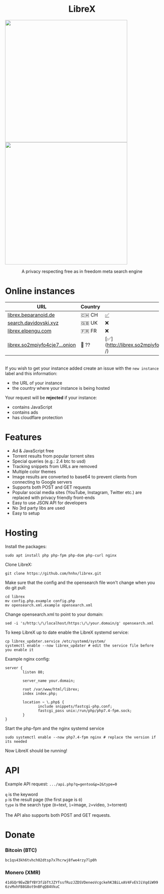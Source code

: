 <h1 align="center">LibreX</h1>

<p float="left">
  <img src="https://user-images.githubusercontent.com/49120638/164421187-2730b9d5-d5b9-4606-b6b9-145b11cfdb55.png" width="400">
  <img src="https://user-images.githubusercontent.com/49120638/164421606-3a315cca-d44a-4efe-863d-5771661e66e3.png" width="400">
</p>

<p align="center">A privacy respecting free as in freedom meta search engine</p>

# Online instances
| URL | Country | TOR | I2P |
|-|-|-|-|
| [librex.beparanoid.de](https://librex.beparanoid.de/) | 🇨🇭 CH | [✅](http://librex.prnoid54e44a4bduq5due64jkk7wcnkxcp5kv3juncm7veptjcqudgyd.onion/) | [✅](http://fboseyskrqpi6yjiifvz4ryuoiswjezkqsfxfkm2vmbuhehbpr7q.b32.i2p/) |
| [search.davidovski.xyz](https://search.davidovski.xyz/) | 🇬🇧 UK | ❌ | ❌ |
| [librex.elpengu.com](https://librex.elpengu.com/) | 🇫🇷 FR | ❌ | ❌ |
| [librex.so2mpiyfo4cje7...onion ](http://librex.so2mpiyfo4cje7bof5v52y3cvjyo2haxpqfvut4sr6gj2ul4mddx2jid.onion/) | 🧅 ?? | [✅](http://librex.so2mpiyfo4cje7bof5v52y3cvjyo2haxpqfvut4sr6gj2ul4mddx2jid.onion /) | ❌ |


<br>If you wish to get your instance added create an issue with the `new instance` label and this information:
+ the URL of your instance
+ the country where your instance is being hosted

Your request will be **rejected** if your instance:
+ contains JavaScript
+ contains ads
+ has cloudflare protection

# Features
+ Ad & JavaScript free
+ Torrent results from popular torrent sites
+ Special queries (e.g.: 2.4 btc to usd)
+ Tracking snippets from URLs are removed
+ Multiple color themes
+ Image results are converted to base64 to prevent clients from connecting to Google servers
+ Supports both POST and GET requests
+ Popular social media sites (YouTube, Instagram, Twitter etc.) are replaced with privacy friendly front-ends
+ Easy to use JSON API for developers
+ No 3rd party libs are used
+ Easy to setup

# Hosting
Install the packages:
```
sudo apt install php php-fpm php-dom php-curl nginx
```

Clone LibreX:
```
git clone https://github.com/hnhx/librex.git
```

Make sure that the config and the opensearch file won't change when you do git pull:
```
cd librex
mv config.php.example config.php
mv opensearch.xml.example opensearch.xml
```

Change opensearch.xml to point to your domain:
```
sed -i 's/http:\/\/localhost/https:\/\/your.domain/g' opensearch.xml
```

To keep LibreX up to date enable the LibreX systemd service:
```
cp librex_updater.service /etc/systemd/system/
systemctl enable --now librex_updater # edit the service file before you enable it
```

Example nginx config:
```
server {
        listen 80;

        server_name your.domain;

        root /var/www/html/librex;
        index index.php;

        location ~ \.php$ {
               include snippets/fastcgi-php.conf;
               fastcgi_pass unix:/run/php/php7.4-fpm.sock;
        }
}
```

Start the php-fpm and the nginx systemd service
```
sudo systemctl enable --now php7.4-fpm nginx # replace the version if its needed
```

Now LibreX should be running!

# API
Example API request: `.../api.php?q=gentoo&p=2&type=0` <br/><br/>
`q` is the keyword<br/>`p` is the result page (the first page is `0`)<br/>`type` is the search type (`0`=text, `1`=image, `2`=video, `3`=torrent)
<br/><br/>
The API also supports both POST and GET requests.

# Donate
### Bitcoin (BTC)
```bc1qs43kh6tvhch02dtsp7x7hcrwj8fwe4rzy7lp0h```

### Monero (XMR)
```41dGQr9EwZBfYBY3fibTtJZYfssfRuzJZDSVDeneoVcgckehK3BiLxAV4FvEVJiVqdiW996zvMxhFB8G8ot9nBFqQ84VkuC```
